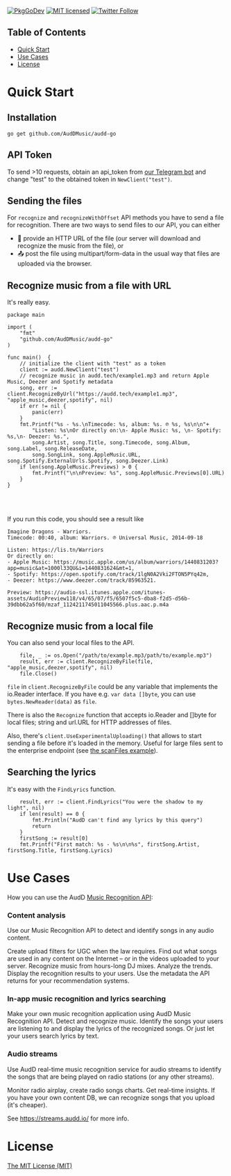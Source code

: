 [![PkgGoDev](https://pkg.go.dev/badge/github.com/AudDMusic/audd-go)](https://pkg.go.dev/github.com/AudDMusic/audd-go)
[![MIT licensed](https://img.shields.io/badge/license-MIT-blue.svg)](./LICENSE)
[![Twitter Follow](https://img.shields.io/twitter/follow/helloAudD.svg?style=social&label=Follow)](https://twitter.com/helloAudD)

## Table of Contents

* [Quick Start](#quick-start)
* [Use Cases](#use-cases)
* [License](#license)

<a name="quick-start"></a>
# Quick Start

## Installation
`go get github.com/AudDMusic/audd-go`

## API Token
To send >10 requests, obtain an api_token from [our Telegram bot](https://t.me/auddbot?start=api) and change "test" to the obtained token in `NewClient("test")`.

## Sending the files
For `recognize` and `recognizeWithOffset` API methods you have to send a file for recognition. There are two ways to send files to our API, you can either
- 🔗 provide an HTTP URL of the file (our server will download and recognize the music from the file), or
- 📤 post the file using multipart/form-data in the usual way that files are uploaded via the browser.

## Recognize music from a file with URL
It's really easy.
```
package main

import (
	"fmt"
	"github.com/AudDMusic/audd-go"
)

func main()  {
    // initialize the client with "test" as a token
	client := audd.NewClient("test")
    // recognize music in audd.tech/example1.mp3 and return Apple Music, Deezer and Spotify metadata
	song, err := client.RecognizeByUrl("https://audd.tech/example1.mp3", "apple_music,deezer,spotify", nil)
	if err != nil {
		panic(err)
	}
	fmt.Printf("%s - %s.\nTimecode: %s, album: %s. ℗ %s, %s\n\n"+
		"Listen: %s\nOr directly on:\n- Apple Music: %s, \n- Spotify: %s,\n- Deezer: %s.",
		song.Artist, song.Title, song.Timecode, song.Album, song.Label, song.ReleaseDate,
		song.SongLink, song.AppleMusic.URL, song.Spotify.ExternalUrls.Spotify, song.Deezer.Link)
	if len(song.AppleMusic.Previews) > 0 {
		fmt.Printf("\n\nPreview: %s", song.AppleMusic.Previews[0].URL)
	}
}
```
<br></br>

If you run this code, you should see a result like

```
Imagine Dragons - Warriors.
Timecode: 00:40, album: Warriors. ℗ Universal Music, 2014-09-18

Listen: https://lis.tn/Warriors
Or directly on:
- Apple Music: https://music.apple.com/us/album/warriors/1440831203?app=music&at=1000l33QU&i=1440831624&mt=1,
- Spotify: https://open.spotify.com/track/1lgN0A2Vki2FTON5PYq42m,
- Deezer: https://www.deezer.com/track/85963521.

Preview: https://audio-ssl.itunes.apple.com/itunes-assets/AudioPreview118/v4/65/07/f5/6507f5c5-dba8-f2d5-d56b-39dbb62a5f60/mzaf_1124211745011045566.plus.aac.p.m4a
```

## Recognize music from a local file
You can also send your local files to the API.
```
	file, _ := os.Open("/path/to/example.mp3/path/to/example.mp3")
	result, err := client.RecognizeByFile(file, "apple_music,deezer,spotify", nil)
	file.Close()
```
`file` in `client.RecognizeByFile` could be any variable that implements the io.Reader interface. If you have e.g. `var data []byte`, you can use `bytes.NewReader(data)` as `file`.

There is also the `Recognize` function that accepts io.Reader and []byte for local files; string and url.URL for HTTP addresses of files.

Also, there's `client.UseExperimentalUploading()` that allows to start sending a file before it's loaded in the memory. Useful for large files sent to the enterprise endpoint (see [the scanFiles example](examples/scanFiles)). 

## Searching the lyrics
It's easy with the `FindLyrics` function.
```
	result, err := client.FindLyrics("You were the shadow to my light", nil)
	if len(result) == 0 {
		fmt.Println("AudD can't find any lyrics by this query")
		return
	}
	firstSong := result[0]
	fmt.Printf("First match: %s - %s\n\n%s", firstSong.Artist, firstSong.Title, firstSong.Lyrics)
```
<a name="use-cases"></a>
# Use Cases
How you can use the AudD [Music Recognition API](https://audd.io/):
### Content analysis
Use our Music Recognition API to detect and identify songs in any audio content.

Create upload filters for UGC when the law requires. Find out what songs are used in any content on the Internet – or in the videos uploaded to your server. Recognize music from hours-long DJ mixes. Analyze the trends. Display the recognition results to your users. Use the metadata the API returns for your recommendation systems.
### In-app music recognition and lyrics searching
Make your own music recognition application using AudD Music Recognition API. Detect and recognize music. Identify the songs your users are listening to and display the lyrics of the recognized songs. Or just let your users search lyrics by text.
### Audio streams
Use AudD real-time music recognition service for audio streams to identify the songs that are being played on radio stations (or any other streams).

Monitor radio airplay, create radio songs charts. Get real-time insights. If you have your own content DB, we can recognize songs that you upload (it's cheaper).

See https://streams.audd.io/ for more info.
<a name="license"></a>
# License
[The MIT License (MIT)](LICENSE)
